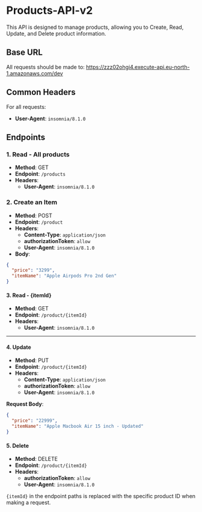 # Products-API-v2

This API is designed to manage products, allowing you to Create, Read, Update, and Delete product information.

## Base URL

All requests should be made to:
https://zzz02ohgi4.execute-api.eu-north-1.amazonaws.com/dev

## Common Headers

For all requests:

- **User-Agent**: `insomnia/8.1.0`

## Endpoints

### 1. Read - All products

- **Method**: GET
- **Endpoint**: `/products`
- **Headers**:
  - **User-Agent**: `insomnia/8.1.0`

### 2. Create an Item

- **Method**: POST
- **Endpoint**: `/product`
- **Headers**:
  - **Content-Type**: `application/json`
  - **authorizationToken**: `allow`
  - **User-Agent**: `insomnia/8.1.0`
- **Body**:

```json
{
  "price": "3299",
  "itemName": "Apple Airpods Pro 2nd Gen"
}
```

#### 3. **Read - {itemId}**

- **Method**: GET
- **Endpoint**: `/product/{itemId}`
- **Headers**:
  - **User-Agent**: `insomnia/8.1.0`

---

#### 4. **Update**

- **Method**: PUT
- **Endpoint**: `/product/{itemId}`
- **Headers**:
  - **Content-Type**: `application/json`
  - **authorizationToken**: `allow`
  - **User-Agent**: `insomnia/8.1.0`

**Request Body**:

```json
{
  "price": "22999",
  "itemName": "Apple Macbook Air 15 inch - Updated"
}
```

#### 5. **Delete**

- **Method**: DELETE
- **Endpoint**: `/product/{itemId}`
- **Headers**:
  - **authorizationToken**: `allow`
  - **User-Agent**: `insomnia/8.1.0`

`{itemId}` in the endpoint paths is replaced with the specific product ID when making a request.
